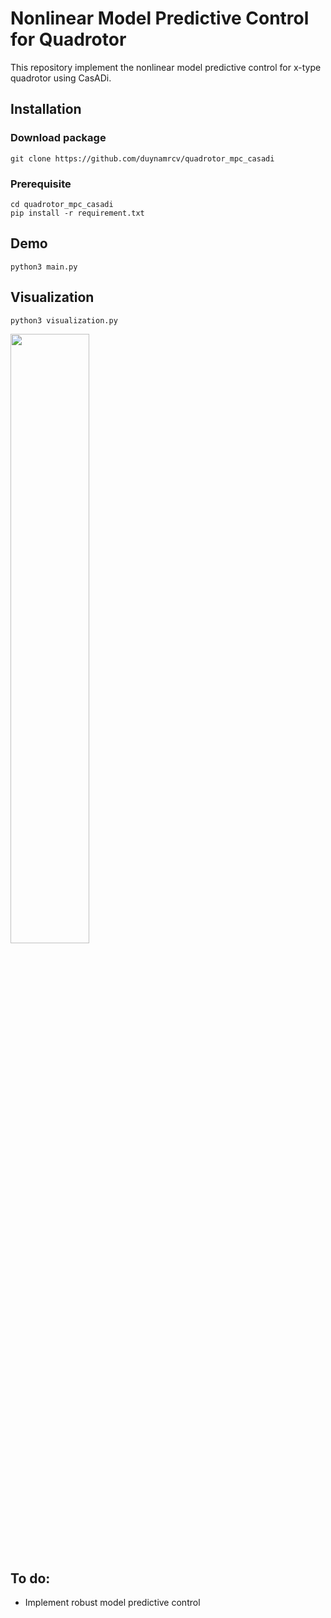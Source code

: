 # Nonlinear Model Predictive Control for Quadrotor

This repository implement the nonlinear model predictive control for x-type quadrotor using CasADi.

## Installation
### Download package
```
git clone https://github.com/duynamrcv/quadrotor_mpc_casadi
```
### Prerequisite
```
cd quadrotor_mpc_casadi
pip install -r requirement.txt
```

## Demo
```
python3 main.py
```
## Visualization
```
python3 visualization.py
```
<img src="results/result.png" alt="" width="50%"/>

## To do:
- Implement robust model predictive control
